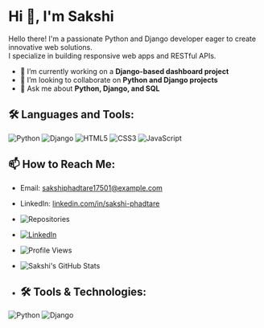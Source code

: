 # Hi 👋, I'm Sakshi

Hello there! I'm a passionate Python and Django developer eager to create innovative web solutions.  
I specialize in building responsive web apps and RESTful APIs.

- 🌱 I’m currently working on a **Django-based dashboard project**
- 👯 I’m looking to collaborate on **Python and Django projects**
- 💬 Ask me about **Python, Django, and SQL**

## 🛠️ Languages and Tools:
![Python](https://img.shields.io/badge/Python-3670A0?style=for-the-badge&logo=python&logoColor=ffdd54)
![Django](https://img.shields.io/badge/Django-092E20?style=for-the-badge&logo=django&logoColor=white)
![HTML5](https://img.shields.io/badge/HTML5-E34F26?style=for-the-badge&logo=html5&logoColor=white)
![CSS3](https://img.shields.io/badge/CSS3-1572B6?style=for-the-badge&logo=css3&logoColor=white)
![JavaScript](https://img.shields.io/badge/JavaScript-F7DF1E?style=for-the-badge&logo=javascript&logoColor=black)

## 📫 How to Reach Me:
- Email: sakshiphadtare17501@example.com
- LinkedIn: [linkedin.com/in/sakshi-phadtare](https://Linkedin.com/in/sakshi-phadtare)
- ![Repositories](https://img.shields.io/badge/Repositories-6-blue)
- [![LinkedIn](https://img.shields.io/badge/LinkedIn-blue?style=flat&logo=linkedin)](https://linkedin.com/in/sakshi-phadtare)
- ![Profile Views](https://komarev.com/ghpvc/?username=sakshi-phadtare&color=brightgreen)
- ![Sakshi's GitHub Stats](https://github-readme-stats.vercel.app/api?username=sakshimphadtare&show_icons=true&theme=radical)

- ## 🛠 Tools & Technologies:
![Python](https://img.shields.io/badge/-Python-3776AB?logo=python&logoColor=white&style=flat)
![Django](https://img.shields.io/badge/-Django-092E20?logo=django&logoColor=white&style=flat)
